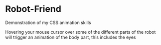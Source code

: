 # Robot-Friend
Demonstration of my CSS animation skills

Hovering your mouse cursor over some of the different parts of the robot will trigger an animation of the body part,
this includes the eyes
